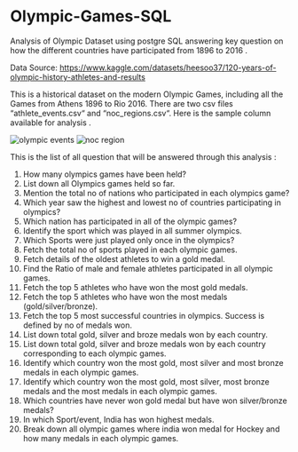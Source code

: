 # Olympic-Games-SQL
Analysis of Olympic Dataset using postgre SQL answering key question  on how the different countries have participated  from 1896 to 2016 .

Data Source: https://www.kaggle.com/datasets/heesoo37/120-years-of-olympic-history-athletes-and-results

This is a historical dataset on the modern Olympic Games, including all the Games from Athens 1896 to Rio 2016.
There are two csv files “athlete_events.csv“ and “noc_regions.csv“. Here is the sample column available for analysis .

![olympic events](https://user-images.githubusercontent.com/72706872/236390322-f9ecd68b-58c3-47a3-b41d-b9a12ae474a4.png)
![noc region](https://user-images.githubusercontent.com/72706872/236390209-89facf9c-bb73-4351-a0cd-7f3c6f1769b9.png)

This is the list of all question that will be answered through this analysis :

1. How many olympics games have been held?
2. List down all Olympics games held so far.
3. Mention the total no of nations who participated in each olympics game?
4. Which year saw the highest and lowest no of countries participating in olympics?
5. Which nation has participated in all of the olympic games?
6. Identify the sport which was played in all summer olympics.
7. Which Sports were just played only once in the olympics?
8. Fetch the total no of sports played in each olympic games.
9. Fetch details of the oldest athletes to win a gold medal.
10. Find the Ratio of male and female athletes participated in all olympic games.
11. Fetch the top 5 athletes who have won the most gold medals.
12. Fetch the top 5 athletes who have won the most medals (gold/silver/bronze).
13. Fetch the top 5 most successful countries in olympics. Success is defined by no of medals won.
14. List down total gold, silver and broze medals won by each country.
15. List down total gold, silver and broze medals won by each country corresponding to each olympic games.
16. Identify which country won the most gold, most silver and most bronze medals in each olympic games.
17. Identify which country won the most gold, most silver, most bronze medals and the most medals in each olympic games.
18. Which countries have never won gold medal but have won silver/bronze medals?
19. In which Sport/event, India has won highest medals.
20. Break down all olympic games where india won medal for Hockey and how many medals in each olympic games.
